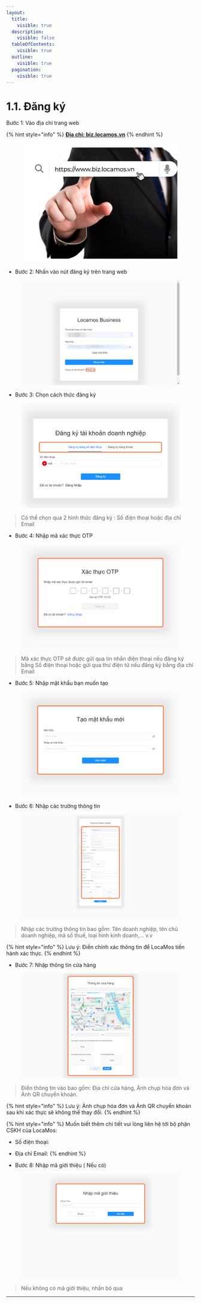 ```yaml
---
layout:
  title:
    visible: true
  description:
    visible: false
  tableOfContents:
    visible: true
  outline:
    visible: true
  pagination:
    visible: true
---
```


# 1.1. Đăng ký

Bước 1: Vào địa chỉ trang web

{% hint style="info" %}
[**Địa chỉ: biz.locamos.vn**](https://biz.locamos.vn/)
{% endhint %}

<figure><img src="../../../../.gitbook/assets/s.png" alt=""><figcaption></figcaption></figure>

* Bước 2: Nhấn vào nút đăng ký trên trang web&#x20;

<figure><img src="../../../../.gitbook/assets/2 (1).png" alt=""><figcaption></figcaption></figure>

* Bước 3: Chọn cách thức đăng ký

<figure><img src="../../../../.gitbook/assets/3 (1).png" alt=""><figcaption></figcaption></figure>

> Có thể chọn qua 2 hình thức đăng ký : Số điện thoại hoặc địa chỉ Email

* Bước 4: Nhập mã xác thực OTP

<figure><img src="../../../../.gitbook/assets/4 (2).png" alt=""><figcaption></figcaption></figure>

> Mã xác thực OTP sẽ được gửi qua tin nhắn điện thoại nếu đăng ký bằng Số điện thoại hoặc gửi qua thư điện tử nếu đăng ký bằng địa chỉ Email

* Bước 5: Nhập mật khẩu bạn muốn tạo

<figure><img src="../../../../.gitbook/assets/5 (2).png" alt=""><figcaption></figcaption></figure>

* Bước 6: Nhập các trường thông tin

<figure><img src="../../../../.gitbook/assets/6 (1).png" alt=""><figcaption></figcaption></figure>

> Nhập các trường thông tin bao gồm: Tên doanh nghiệp, tên chủ doanh nghiệp, mã số thuế, loại hình kinh doanh,... v.v

{% hint style="info" %}
Lưu ý: Điền chính xác thông tin để LocaMos tiến hành xác thực.
{% endhint %}

* Bước 7: Nhập thông tin cửa hàng

<figure><img src="../../../../.gitbook/assets/7.png" alt=""><figcaption></figcaption></figure>

> Điền thông tin vào bao gồm: Địa chỉ cửa hàng, Ảnh chụp hóa đơn và Ảnh QR chuyển khoản.

{% hint style="info" %}
Lưu ý: Ảnh chụp hóa đơn và Ảnh QR chuyển khoản sau khi xác thực sẽ không thể thay đổi.
{% endhint %}

{% hint style="info" %}
Muốn biết thêm chi tiết vui lòng liên hệ tới bộ phận CSKH của LocaMos:

* Số điện thoại:
* Địa chỉ Email:
{% endhint %}

* Bước 8: Nhập mã giới thiệu ( Nếu có)

<figure><img src="../../../../.gitbook/assets/8.png" alt=""><figcaption></figcaption></figure>

> Nếu không có mã giới thiệu, nhấn bỏ qua

***
